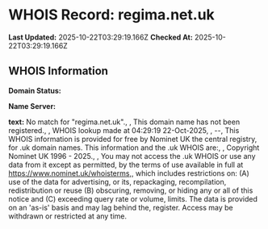 # WHOIS Record: regima.net.uk

**Last Updated:** 2025-10-22T03:29:19.166Z
**Checked At:** 2025-10-22T03:29:19.166Z

## WHOIS Information

**Domain Status:** 

**Name Server:** 

**text:** No match for "regima.net.uk"., , This domain name has not been registered., , WHOIS lookup made at 04:29:19 22-Oct-2025, , --, This WHOIS information is provided for free by Nominet UK the central registry, for .uk domain names. This information and the .uk WHOIS are:, , Copyright Nominet UK 1996 - 2025., , You may not access the .uk WHOIS or use any data from it except as permitted, by the terms of use available in full at https://www.nominet.uk/whoisterms,, which includes restrictions on: (A) use of the data for advertising, or its, repackaging, recompilation, redistribution or reuse (B) obscuring, removing, or hiding any or all of this notice and (C) exceeding query rate or volume, limits. The data is provided on an 'as-is' basis and may lag behind the, register. Access may be withdrawn or restricted at any time.


